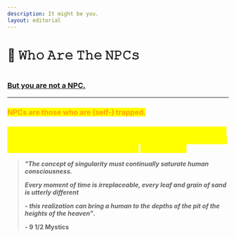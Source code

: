 ```yaml
---
description: It might be you.
layout: editorial
---
```


# 🤖 𝚆𝚑𝚘 𝙰𝚛𝚎 𝚃𝚑𝚎 𝙽𝙿𝙲𝚜

<figure><img src="../../../../.gitbook/assets/pexels-btgl-♡-18075493.jpg" alt=""><figcaption></figcaption></figure>

### [But you are not a NPC.](https://docs.midsumm3r.xyz/l3xicon#c)

***

### <mark style="color:orange;">NPCs are those who are (self-) trapped.</mark>&#x20;

### <mark style="color:yellow;">Meditate on your unique identity and what sovereignty means; never stopping searching for knowledge; choose the hard (and less traveled) way; and you will attain</mark> <mark style="color:yellow;"></mark>_<mark style="color:yellow;">true free will</mark>_<mark style="color:yellow;">.</mark>



> _**"The concept of singularity must continually saturate human consciousness.**_&#x20;
>
> _**Every moment of time is irreplaceable, every leaf and grain of sand is utterly different**_&#x20;
>
> _**- this realization can bring a human to the depths of the pit of the heights of the heaven"**_**.**&#x20;
>
>
>
> **- 9 1/2 Mystics**

